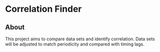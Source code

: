 # Correlation Finder

## About
This project aims to compare data sets and identify correlation. Data sets will be adjusted to match
periodicity and compared with timing lags.